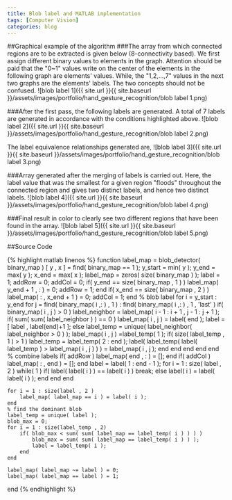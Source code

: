 ```yaml
---
title: Blob label and MATLAB implementation
tags: [Computer Vision]
categories: blog
---
```


##Graphical example of the algorithm
###The array from which connected regions are to be extracted is given below (8-connectivity based).
We first assign different binary values to elements in the graph. Attention should be paid that the "0~1" values write on the center of the elements in the following graph are elements' values. While, the "1,2,...,7" values in the next two graphs are the elements' labels. The two concepts should not be confused.
![blob label 1]({{ site.url }}{{ site.baseurl }}/assets/images/portfolio/hand_gesture_recognition/blob label 1.png)

###After the first pass, the following labels are generated. A total of 7 labels are generated in accordance with the conditions highlighted above.
![blob label 2]({{ site.url }}{{ site.baseurl }}/assets/images/portfolio/hand_gesture_recognition/blob label 2.png)

The label equivalence relationships generated are,
![blob label 3]({{ site.url }}{{ site.baseurl }}/assets/images/portfolio/hand_gesture_recognition/blob label 3.png)

###Array generated after the merging of labels is carried out. Here, the label value that was the smallest for a given region "floods" throughout the connected region and gives two distinct labels, and hence two distinct labels.
![blob label 4]({{ site.url }}{{ site.baseurl }}/assets/images/portfolio/hand_gesture_recognition/blob label 4.png)

###Final result in color to clearly see two different regions that have been found in the array.
![blob label 5]({{ site.url }}{{ site.baseurl }}/assets/images/portfolio/hand_gesture_recognition/blob label 5.png)

##Source Code

{% highlight matlab linenos %}
function label_map = blob_detector( binary_map )
    [ y , x ] = find( binary_map == 1 );
    y_start = min( y );
    y_end = max( y );
    x_end = max( x );
    label_map = zeros( size( binary_map ) );
    label = 1;
    addRow = 0;
    addCol = 0;
    if( y_end == size( binary_map , 1 ) )
        label_map( y_end + 1 , : ) = 0;
        addRow = 1;
    end
    if( x_end == size( binary_map , 2 ) )
        label_map( : , x_end + 1 ) = 0;
        addCol = 1;
    end
    % blob label
    for i = y_start : y_end
        for j = find( binary_map( i ,: ) , 1 ) : find( binary_map( i ,: ) , 1 , 'last' )
            if( binary_map( i , j ) > 0 )
                label_neighbor = label_map( i - 1 : i + 1 , j - 1 : j + 1 );
                if( sum( sum( label_neighbor ) ) == 0 )
                    label_map( i , j ) = label( end );
                    label = [ label , label(end)+1 ];
                else
                    label_temp = unique( label_neighbor( label_neighbor > 0 ) );
                    label_map( i , j ) =label_temp( 1 );
                    if( size( label_temp , 1 ) > 1 )
                        label_temp = label_temp( 2 : end );
                        label( label_temp( label( label_temp ) > label_map( i , j ) ) ) = label_map( i , j );
                    end
                end
            end
        end
    end
    % combine labels
    if( addRow )
        label_map( end , : ) = [];
    end
    if( addCol )
        label_map( : , end ) = [];
    end
    label = label( 1 : end - 1 );
    for i = 1 : size( label , 2 )
        while( 1 )
            if( label( label( i ) ) == label( i ) )
                break;
            else
                label( i ) = label( label( i ) );
            end
        end
    end
    
    for i = 1 : size(label , 2 )
        label_map( label_map == i ) = label( i );
    end
    % find the dominant blob
    label_temp = unique( label );
    blob_max = 0;
    for i = 1 : size(label_temp , 2)
        if( blob_max < sum( sum( label_map == label_temp( i ) ) ) )
            blob_max = sum( sum( label_map == label_temp( i ) ) );
            label = label_temp( i );
        end
    end
    
    label_map( label_map ~= label ) = 0;
    label_map( label_map == label ) = 1;
end
{% endhighlight %}
